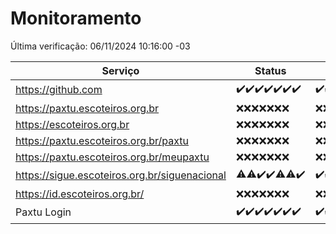 # Monitoramento

Última verificação: 06/11/2024 10:16:00 -03

|Serviço|Status|Últimas 24h|
|---|---|---|
|https://github.com|<span title="2024-10-30: OK=22">✔️</span><span title="2024-10-31: OK=23">✔️</span><span title="2024-11-01: OK=23">✔️</span><span title="2024-11-02: OK=23">✔️</span><span title="2024-11-03: OK=23">✔️</span><span title="2024-11-04: OK=23">✔️</span><span title="2024-11-05: OK=13">✔️</span>|<span title="05/11/2024 11:07:00 -03 : 200">✔️</span><span title="05/11/2024 12:08:00 -03 : 200">✔️</span><span title="05/11/2024 13:10:00 -03 : 200">✔️</span><span title="05/11/2024 14:08:00 -03 : 200">✔️</span><span title="05/11/2024 15:10:00 -03 : 200">✔️</span><span title="05/11/2024 16:05:00 -03 : 200">✔️</span><span title="05/11/2024 17:09:00 -03 : 200">✔️</span><span title="05/11/2024 18:07:00 -03 : 200">✔️</span><span title="05/11/2024 19:07:00 -03 : 200">✔️</span><span title="05/11/2024 20:08:00 -03 : 200">✔️</span><span title="05/11/2024 21:39:00 -03 : 200">✔️</span><span title="05/11/2024 23:08:00 -03 : 200">✔️</span><span title="06/11/2024 00:11:00 -03 : 200">✔️</span><span title="06/11/2024 01:11:00 -03 : 200">✔️</span><span title="06/11/2024 02:08:00 -03 : 200">✔️</span><span title="06/11/2024 03:12:00 -03 : 200">✔️</span><span title="06/11/2024 04:08:00 -03 : 200">✔️</span><span title="06/11/2024 05:12:00 -03 : 200">✔️</span><span title="06/11/2024 06:08:00 -03 : 200">✔️</span><span title="06/11/2024 07:09:00 -03 : 200">✔️</span><span title="06/11/2024 08:07:00 -03 : 200">✔️</span><span title="06/11/2024 09:15:00 -03 : 200">✔️</span><span title="06/11/2024 10:16:00 -03 : 200">✔️</span>|
|https://paxtu.escoteiros.org.br|<span title="2024-10-30: Falhas=22">❌</span><span title="2024-10-31: Falhas=23">❌</span><span title="2024-11-01: Falhas=23">❌</span><span title="2024-11-02: Falhas=23">❌</span><span title="2024-11-03: Falhas=23">❌</span><span title="2024-11-04: Falhas=23">❌</span><span title="2024-11-05: Falhas=13">❌</span>|<span title="05/11/2024 11:07:00 -03 : 403">❌</span><span title="05/11/2024 12:08:00 -03 : 403">❌</span><span title="05/11/2024 13:10:00 -03 : 403">❌</span><span title="05/11/2024 14:08:00 -03 : 403">❌</span><span title="05/11/2024 15:10:00 -03 : 403">❌</span><span title="05/11/2024 16:05:00 -03 : 403">❌</span><span title="05/11/2024 17:09:00 -03 : 403">❌</span><span title="05/11/2024 18:07:00 -03 : 403">❌</span><span title="05/11/2024 19:07:00 -03 : 403">❌</span><span title="05/11/2024 20:08:00 -03 : 403">❌</span><span title="05/11/2024 21:39:00 -03 : 403">❌</span><span title="05/11/2024 23:08:00 -03 : 403">❌</span><span title="06/11/2024 00:11:00 -03 : 403">❌</span><span title="06/11/2024 01:11:00 -03 : 403">❌</span><span title="06/11/2024 02:08:00 -03 : 403">❌</span><span title="06/11/2024 03:12:00 -03 : 403">❌</span><span title="06/11/2024 04:08:00 -03 : 403">❌</span><span title="06/11/2024 05:12:00 -03 : 403">❌</span><span title="06/11/2024 06:08:00 -03 : 403">❌</span><span title="06/11/2024 07:09:00 -03 : 403">❌</span><span title="06/11/2024 08:07:00 -03 : 403">❌</span><span title="06/11/2024 09:15:00 -03 : 403">❌</span><span title="06/11/2024 10:16:00 -03 : 403">❌</span>|
|https://escoteiros.org.br|<span title="2024-10-30: Falhas=22">❌</span><span title="2024-10-31: Falhas=23">❌</span><span title="2024-11-01: Falhas=23">❌</span><span title="2024-11-02: Falhas=23">❌</span><span title="2024-11-03: Falhas=23">❌</span><span title="2024-11-04: Falhas=23">❌</span><span title="2024-11-05: Falhas=13">❌</span>|<span title="05/11/2024 11:07:00 -03 : 403">❌</span><span title="05/11/2024 12:08:00 -03 : 403">❌</span><span title="05/11/2024 13:10:00 -03 : 403">❌</span><span title="05/11/2024 14:08:00 -03 : 403">❌</span><span title="05/11/2024 15:10:00 -03 : 403">❌</span><span title="05/11/2024 16:05:00 -03 : 403">❌</span><span title="05/11/2024 17:09:00 -03 : 403">❌</span><span title="05/11/2024 18:07:00 -03 : 403">❌</span><span title="05/11/2024 19:07:00 -03 : 403">❌</span><span title="05/11/2024 20:08:00 -03 : 403">❌</span><span title="05/11/2024 21:39:00 -03 : 403">❌</span><span title="05/11/2024 23:08:00 -03 : 403">❌</span><span title="06/11/2024 00:11:00 -03 : 403">❌</span><span title="06/11/2024 01:11:00 -03 : 403">❌</span><span title="06/11/2024 02:08:00 -03 : 403">❌</span><span title="06/11/2024 03:12:00 -03 : 403">❌</span><span title="06/11/2024 04:08:00 -03 : 403">❌</span><span title="06/11/2024 05:12:00 -03 : 403">❌</span><span title="06/11/2024 06:08:00 -03 : 403">❌</span><span title="06/11/2024 07:09:00 -03 : 403">❌</span><span title="06/11/2024 08:07:00 -03 : 403">❌</span><span title="06/11/2024 09:15:00 -03 : 403">❌</span><span title="06/11/2024 10:16:00 -03 : 403">❌</span>|
|https://paxtu.escoteiros.org.br/paxtu|<span title="2024-10-30: Falhas=22">❌</span><span title="2024-10-31: Falhas=23">❌</span><span title="2024-11-01: Falhas=23">❌</span><span title="2024-11-02: Falhas=23">❌</span><span title="2024-11-03: Falhas=23">❌</span><span title="2024-11-04: Falhas=23">❌</span><span title="2024-11-05: Falhas=13">❌</span>|<span title="05/11/2024 11:07:00 -03 : 403">❌</span><span title="05/11/2024 12:08:00 -03 : 403">❌</span><span title="05/11/2024 13:10:00 -03 : 403">❌</span><span title="05/11/2024 14:08:00 -03 : 403">❌</span><span title="05/11/2024 15:10:00 -03 : 403">❌</span><span title="05/11/2024 16:05:00 -03 : 403">❌</span><span title="05/11/2024 17:09:00 -03 : 403">❌</span><span title="05/11/2024 18:07:00 -03 : 403">❌</span><span title="05/11/2024 19:07:00 -03 : 403">❌</span><span title="05/11/2024 20:08:00 -03 : 403">❌</span><span title="05/11/2024 21:39:00 -03 : 403">❌</span><span title="05/11/2024 23:08:00 -03 : 403">❌</span><span title="06/11/2024 00:11:00 -03 : 403">❌</span><span title="06/11/2024 01:11:00 -03 : 403">❌</span><span title="06/11/2024 02:08:00 -03 : 403">❌</span><span title="06/11/2024 03:12:00 -03 : 403">❌</span><span title="06/11/2024 04:08:00 -03 : 403">❌</span><span title="06/11/2024 05:12:00 -03 : 403">❌</span><span title="06/11/2024 06:08:00 -03 : 403">❌</span><span title="06/11/2024 07:09:00 -03 : 403">❌</span><span title="06/11/2024 08:07:00 -03 : 403">❌</span><span title="06/11/2024 09:15:00 -03 : 403">❌</span><span title="06/11/2024 10:16:00 -03 : 403">❌</span>|
|https://paxtu.escoteiros.org.br/meupaxtu|<span title="2024-10-30: Falhas=22">❌</span><span title="2024-10-31: Falhas=23">❌</span><span title="2024-11-01: Falhas=23">❌</span><span title="2024-11-02: Falhas=23">❌</span><span title="2024-11-03: Falhas=23">❌</span><span title="2024-11-04: Falhas=23">❌</span><span title="2024-11-05: Falhas=13">❌</span>|<span title="05/11/2024 11:07:00 -03 : 403">❌</span><span title="05/11/2024 12:08:00 -03 : 403">❌</span><span title="05/11/2024 13:10:00 -03 : 403">❌</span><span title="05/11/2024 14:08:00 -03 : 403">❌</span><span title="05/11/2024 15:10:00 -03 : 403">❌</span><span title="05/11/2024 16:05:00 -03 : 403">❌</span><span title="05/11/2024 17:09:00 -03 : 403">❌</span><span title="05/11/2024 18:07:00 -03 : 403">❌</span><span title="05/11/2024 19:07:00 -03 : 403">❌</span><span title="05/11/2024 20:08:00 -03 : 403">❌</span><span title="05/11/2024 21:39:00 -03 : 403">❌</span><span title="05/11/2024 23:08:00 -03 : 403">❌</span><span title="06/11/2024 00:11:00 -03 : 403">❌</span><span title="06/11/2024 01:11:00 -03 : 403">❌</span><span title="06/11/2024 02:08:00 -03 : 403">❌</span><span title="06/11/2024 03:12:00 -03 : 403">❌</span><span title="06/11/2024 04:08:00 -03 : 403">❌</span><span title="06/11/2024 05:12:00 -03 : 403">❌</span><span title="06/11/2024 06:08:00 -03 : 403">❌</span><span title="06/11/2024 07:09:00 -03 : 403">❌</span><span title="06/11/2024 08:07:00 -03 : 403">❌</span><span title="06/11/2024 09:15:00 -03 : 403">❌</span><span title="06/11/2024 10:16:00 -03 : 403">❌</span>|
|https://sigue.escoteiros.org.br/siguenacional|<span title="2024-10-30: OK=21, Falhas=1">⚠️</span><span title="2024-10-31: OK=22, Falhas=1">⚠️</span><span title="2024-11-01: OK=23">✔️</span><span title="2024-11-02: OK=23">✔️</span><span title="2024-11-03: OK=22, Falhas=1">⚠️</span><span title="2024-11-04: OK=22, Falhas=1">⚠️</span><span title="2024-11-05: OK=13">✔️</span>|<span title="05/11/2024 11:07:00 -03 : 200">✔️</span><span title="05/11/2024 12:08:00 -03 : 200">✔️</span><span title="05/11/2024 13:10:00 -03 : 200">✔️</span><span title="05/11/2024 14:08:00 -03 : 200">✔️</span><span title="05/11/2024 15:10:00 -03 : 200">✔️</span><span title="05/11/2024 16:05:00 -03 : 200">✔️</span><span title="05/11/2024 17:09:00 -03 : 200">✔️</span><span title="05/11/2024 18:07:00 -03 : 200">✔️</span><span title="05/11/2024 19:07:00 -03 : 200">✔️</span><span title="05/11/2024 20:08:00 -03 : 200">✔️</span><span title="05/11/2024 21:39:00 -03 : 200">✔️</span><span title="05/11/2024 23:08:00 -03 : 0">❌</span><span title="06/11/2024 00:11:00 -03 : 200">✔️</span><span title="06/11/2024 01:11:00 -03 : 200">✔️</span><span title="06/11/2024 02:08:00 -03 : 200">✔️</span><span title="06/11/2024 03:12:00 -03 : 200">✔️</span><span title="06/11/2024 04:08:00 -03 : 200">✔️</span><span title="06/11/2024 05:12:00 -03 : 200">✔️</span><span title="06/11/2024 06:08:00 -03 : 200">✔️</span><span title="06/11/2024 07:09:00 -03 : 200">✔️</span><span title="06/11/2024 08:07:00 -03 : 200">✔️</span><span title="06/11/2024 09:15:00 -03 : 200">✔️</span><span title="06/11/2024 10:16:00 -03 : 200">✔️</span>|
|https://id.escoteiros.org.br/|<span title="2024-10-30: Falhas=22">❌</span><span title="2024-10-31: Falhas=23">❌</span><span title="2024-11-01: Falhas=23">❌</span><span title="2024-11-02: Falhas=23">❌</span><span title="2024-11-03: Falhas=23">❌</span><span title="2024-11-04: Falhas=23">❌</span><span title="2024-11-05: Falhas=13">❌</span>|<span title="05/11/2024 11:07:00 -03 : 403">❌</span><span title="05/11/2024 12:08:00 -03 : 403">❌</span><span title="05/11/2024 13:10:00 -03 : 403">❌</span><span title="05/11/2024 14:08:00 -03 : 403">❌</span><span title="05/11/2024 15:10:00 -03 : 403">❌</span><span title="05/11/2024 16:05:00 -03 : 403">❌</span><span title="05/11/2024 17:09:00 -03 : 403">❌</span><span title="05/11/2024 18:07:00 -03 : 403">❌</span><span title="05/11/2024 19:07:00 -03 : 403">❌</span><span title="05/11/2024 20:08:00 -03 : 403">❌</span><span title="05/11/2024 21:39:00 -03 : 403">❌</span><span title="05/11/2024 23:08:00 -03 : 403">❌</span><span title="06/11/2024 00:11:00 -03 : 403">❌</span><span title="06/11/2024 01:11:00 -03 : 403">❌</span><span title="06/11/2024 02:08:00 -03 : 403">❌</span><span title="06/11/2024 03:12:00 -03 : 403">❌</span><span title="06/11/2024 04:08:00 -03 : 403">❌</span><span title="06/11/2024 05:12:00 -03 : 403">❌</span><span title="06/11/2024 06:08:00 -03 : 403">❌</span><span title="06/11/2024 07:09:00 -03 : 403">❌</span><span title="06/11/2024 08:07:00 -03 : 403">❌</span><span title="06/11/2024 09:15:00 -03 : 403">❌</span><span title="06/11/2024 10:16:00 -03 : 403">❌</span>|
|Paxtu Login|<span title="2024-10-30: OK=22">✔️</span><span title="2024-10-31: OK=23">✔️</span><span title="2024-11-01: OK=23">✔️</span><span title="2024-11-02: OK=23">✔️</span><span title="2024-11-03: OK=23">✔️</span><span title="2024-11-04: OK=23">✔️</span><span title="2024-11-05: OK=13">✔️</span>|<span title="05/11/2024 11:07:00 -03 : 200">✔️</span><span title="05/11/2024 12:08:00 -03 : 200">✔️</span><span title="05/11/2024 13:10:00 -03 : 200">✔️</span><span title="05/11/2024 14:08:00 -03 : 200">✔️</span><span title="05/11/2024 15:10:00 -03 : 200">✔️</span><span title="05/11/2024 16:05:00 -03 : 200">✔️</span><span title="05/11/2024 17:09:00 -03 : 200">✔️</span><span title="05/11/2024 18:07:00 -03 : 200">✔️</span><span title="05/11/2024 19:07:00 -03 : 200">✔️</span><span title="05/11/2024 20:08:00 -03 : 200">✔️</span><span title="05/11/2024 21:39:00 -03 : 200">✔️</span><span title="05/11/2024 23:08:00 -03 : 200">✔️</span><span title="06/11/2024 00:11:00 -03 : 200">✔️</span><span title="06/11/2024 01:11:00 -03 : 200">✔️</span><span title="06/11/2024 02:08:00 -03 : 200">✔️</span><span title="06/11/2024 03:12:00 -03 : 200">✔️</span><span title="06/11/2024 04:08:00 -03 : 200">✔️</span><span title="06/11/2024 05:12:00 -03 : 200">✔️</span><span title="06/11/2024 06:09:00 -03 : 200">✔️</span><span title="06/11/2024 07:09:00 -03 : 200">✔️</span><span title="06/11/2024 08:07:00 -03 : 200">✔️</span><span title="06/11/2024 09:15:00 -03 : 200">✔️</span><span title="06/11/2024 10:16:00 -03 : 200">✔️</span>|
